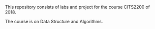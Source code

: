 This repository consists of labs and project for the course CITS2200 of 2018.

The course is on Data Structure and Algorithms.